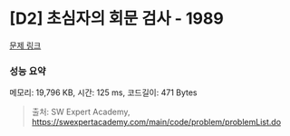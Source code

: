 # [D2] 초심자의 회문 검사 - 1989 

[문제 링크](https://swexpertacademy.com/main/code/problem/problemDetail.do?contestProbId=AV5PyTLqAf4DFAUq) 

### 성능 요약

메모리: 19,796 KB, 시간: 125 ms, 코드길이: 471 Bytes



> 출처: SW Expert Academy, https://swexpertacademy.com/main/code/problem/problemList.do